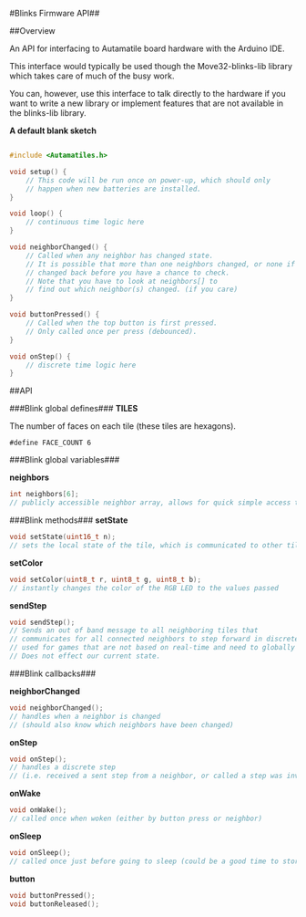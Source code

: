 #Blinks Firmware API##

##Overview 

An API for interfacing to Autamatile board hardware with the Arduino IDE.

This interface would typically be used though the Move32-blinks-lib library which takes care of much of the busy work. 

You can, however, use this interface to talk directly to the hardware if you want to write a new library or implement features that are not available in the blinks-lib library.


**A default blank sketch**
```c

#include <Autamatiles.h>

void setup() {
	// This code will be run once on power-up, which should only 
	// happen when new batteries are installed.    
}

void loop() {
	// continuous time logic here
}

void neighborChanged() {
	// Called when any neighbor has changed state.
	// It is possible that more than one neighbors changed, or none if one
	// changed back before you have a chance to check. 
	// Note that you have to look at neighbors[] to 
	// find out which neighbor(s) changed. (if you care) 
}

void buttonPressed() {
	// Called when the top button is first pressed. 
	// Only called once per press (debounced). 
}

void onStep() {
	// discrete time logic here
}

```


##API

###Blink global defines###
**TILES**

The number of faces on each tile (these tiles are hexagons). 

```
#define FACE_COUNT 6
```

###Blink global variables###

**neighbors**
```c
int neighbors[6];
// publicly accessible neighbor array, allows for quick simple access to any of the neighbors at all times
```

###Blink methods###
**setState**
```c
void setState(uint16_t n);
// sets the local state of the tile, which is communicated to other tiles ~30fps
```

**setColor**
```c
void setColor(uint8_t r, uint8_t g, uint8_t b);
// instantly changes the color of the RGB LED to the values passed
```

**sendStep**
```c
void sendStep();
// Sends an out of band message to all neighboring tiles that 
// communicates for all connected neighbors to step forward in discrete time
// used for games that are not based on real-time and need to globally update the board at "the same time"
// Does not effect our current state. 
```

###Blink callbacks###

**neighborChanged**
```c
void neighborChanged();
// handles when a neighbor is changed
// (should also know which neighbors have been changed)
```

**onStep**
```c
void onStep();
// handles a discrete step
// (i.e. received a sent step from a neighbor, or called a step was invoked locally)
```

**onWake**
```c
void onWake();
// called once when woken (either by button press or neighbor)
```

**onSleep**
```c
void onSleep();
// called once just before going to sleep (could be a good time to store information if in memory and needed later...)
```

**button**
```c
void buttonPressed();
void buttonReleased();
```

